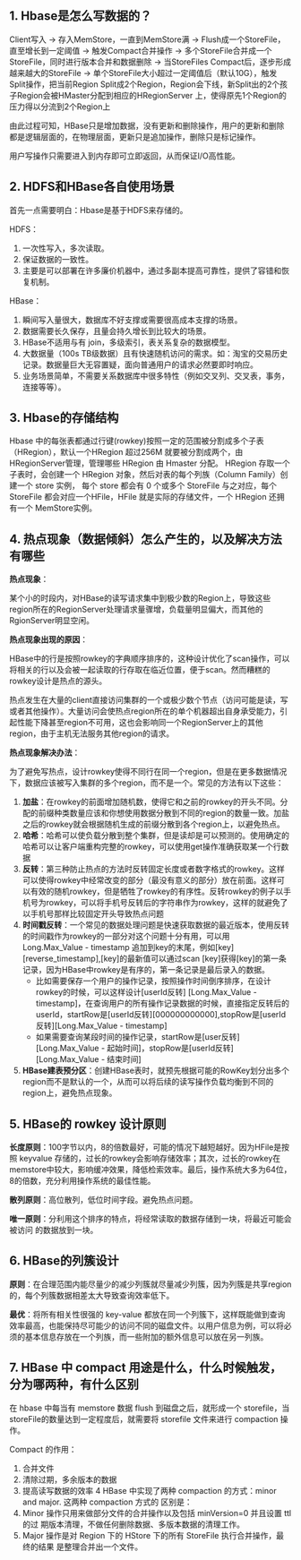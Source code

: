 ## 1. Hbase是怎么写数据的？

Client写入 -> 存入MemStore，一直到MemStore满 -> Flush成一个StoreFile，直至增长到一定阈值 -> 触发Compact合并操作 -> 多个StoreFile合并成一个StoreFile，同时进行版本合并和数据删除 -> 当StoreFiles Compact后，逐步形成越来越大的StoreFile -> 单个StoreFile大小超过一定阈值后（默认10G），触发Split操作，把当前Region Split成2个Region，Region会下线，新Split出的2个孩子Region会被HMaster分配到相应的HRegionServer 上，使得原先1个Region的压力得以分流到2个Region上

由此过程可知，HBase只是增加数据，没有更新和删除操作，用户的更新和删除都是逻辑层面的，在物理层面，更新只是追加操作，删除只是标记操作。

用户写操作只需要进入到内存即可立即返回，从而保证I/O高性能。

## 2. HDFS和HBase各自使用场景

首先一点需要明白：Hbase是基于HDFS来存储的。

HDFS：

1. 一次性写入，多次读取。
2. 保证数据的一致性。
3. 主要是可以部署在许多廉价机器中，通过多副本提高可靠性，提供了容错和恢复机制。

HBase：

1. 瞬间写入量很大，数据库不好支撑或需要很高成本支撑的场景。
2. 数据需要长久保存，且量会持久增长到比较大的场景。
3. HBase不适用与有 join，多级索引，表关系复杂的数据模型。
4. 大数据量（100s TB级数据）且有快速随机访问的需求。如：淘宝的交易历史记录。数据量巨大无容置疑，面向普通用户的请求必然要即时响应。
5. 业务场景简单，不需要关系数据库中很多特性（例如交叉列、交叉表，事务，连接等等）。

## 3. Hbase的存储结构

Hbase 中的每张表都通过行键(rowkey)按照一定的范围被分割成多个子表（HRegion），默认一个HRegion 超过256M 就要被分割成两个，由HRegionServer管理，管理哪些 HRegion 由 Hmaster 分配。 HRegion 存取一个子表时，会创建一个 HRegion 对象，然后对表的每个列族（Column Family）创建一个 store 实例， 每个 store 都会有 0 个或多个 StoreFile 与之对应，每个 StoreFile 都会对应一个HFile，HFile 就是实际的存储文件，一个 HRegion 还拥有一个 MemStore实例。

## 4. 热点现象（数据倾斜）怎么产生的，以及解决方法有哪些

**热点现象**：

某个小的时段内，对HBase的读写请求集中到极少数的Region上，导致这些region所在的RegionServer处理请求量骤增，负载量明显偏大，而其他的RgionServer明显空闲。

**热点现象出现的原因**：

HBase中的行是按照rowkey的字典顺序排序的，这种设计优化了scan操作，可以将相关的行以及会被一起读取的行存取在临近位置，便于scan。然而糟糕的rowkey设计是热点的源头。

热点发生在大量的client直接访问集群的一个或极少数个节点（访问可能是读，写或者其他操作）。大量访问会使热点region所在的单个机器超出自身承受能力，引起性能下降甚至region不可用，这也会影响同一个RegionServer上的其他region，由于主机无法服务其他region的请求。

**热点现象解决办法**：

为了避免写热点，设计rowkey使得不同行在同一个region，但是在更多数据情况下，数据应该被写入集群的多个region，而不是一个。常见的方法有以下这些：

1. **加盐**：在rowkey的前面增加随机数，使得它和之前的rowkey的开头不同。分配的前缀种类数量应该和你想使用数据分散到不同的region的数量一致。加盐之后的rowkey就会根据随机生成的前缀分散到各个region上，以避免热点。
2. **哈希**：哈希可以使负载分散到整个集群，但是读却是可以预测的。使用确定的哈希可以让客户端重构完整的rowkey，可以使用get操作准确获取某一个行数据
3. **反转**：第三种防止热点的方法时反转固定长度或者数字格式的rowkey。这样可以使得rowkey中经常改变的部分（最没有意义的部分）放在前面。这样可以有效的随机rowkey，但是牺牲了rowkey的有序性。反转rowkey的例子以手机号为rowkey，可以将手机号反转后的字符串作为rowkey，这样的就避免了以手机号那样比较固定开头导致热点问题
4. **时间戳反转**：一个常见的数据处理问题是快速获取数据的最近版本，使用反转的时间戳作为rowkey的一部分对这个问题十分有用，可以用 Long.Max_Value - timestamp 追加到key的末尾，例如[key][reverse_timestamp],[key]的最新值可以通过scan [key]获得[key]的第一条记录，因为HBase中rowkey是有序的，第一条记录是最后录入的数据。
   - 比如需要保存一个用户的操作记录，按照操作时间倒序排序，在设计rowkey的时候，可以这样设计[userId反转] [Long.Max_Value - timestamp]，在查询用户的所有操作记录数据的时候，直接指定反转后的userId，startRow是[userId反转][000000000000],stopRow是[userId反转][Long.Max_Value - timestamp]
   - 如果需要查询某段时间的操作记录，startRow是[user反转][Long.Max_Value - 起始时间]，stopRow是[userId反转][Long.Max_Value - 结束时间]
5. **HBase建表预分区**：创建HBase表时，就预先根据可能的RowKey划分出多个region而不是默认的一个，从而可以将后续的读写操作负载均衡到不同的region上，避免热点现象。

## 5. HBase的 rowkey 设计原则

**长度原则**：100字节以内，8的倍数最好，可能的情况下越短越好。因为HFile是按照 keyvalue 存储的，过长的rowkey会影响存储效率；其次，过长的rowkey在memstore中较大，影响缓冲效果，降低检索效率。最后，操作系统大多为64位，8的倍数，充分利用操作系统的最佳性能。

**散列原则**：高位散列，低位时间字段。避免热点问题。

**唯一原则**：分利用这个排序的特点，将经常读取的数据存储到一块，将最近可能会被访问 的数据放到一块。

## 6. HBase的列簇设计

**原则**：在合理范围内能尽量少的减少列簇就尽量减少列簇，因为列簇是共享region的，每个列簇数据相差太大导致查询效率低下。

**最优**：将所有相关性很强的 key-value 都放在同一个列簇下，这样既能做到查询效率最高，也能保持尽可能少的访问不同的磁盘文件。以用户信息为例，可以将必须的基本信息存放在一个列族，而一些附加的额外信息可以放在另一列族。

## 7. HBase 中 compact 用途是什么，什么时候触发，分为哪两种，有什么区别

在 hbase 中每当有 memstore 数据 flush 到磁盘之后，就形成一个 storefile，当 storeFile的数量达到一定程度后，就需要将 storefile 文件来进行 compaction 操作。

Compact 的作用：

1. 合并文件
2. 清除过期，多余版本的数据
3. 提高读写数据的效率 4 HBase 中实现了两种 compaction 的方式：minor and major. 这两种 compaction 方式的 区别是：
4. Minor 操作只用来做部分文件的合并操作以及包括 minVersion=0 并且设置 ttl 的过 期版本清理，不做任何删除数据、多版本数据的清理工作。
5. Major 操作是对 Region 下的 HStore 下的所有 StoreFile 执行合并操作，最终的结果 是整理合并出一个文件。